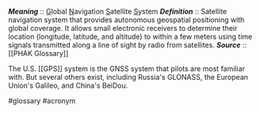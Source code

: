 ***Meaning*** :: <u>G</u>lobal <u>N</u>avigation <u>S</u>atellite <u>S</u>ystem
***Definition***    :: Satellite navigation system that provides autonomous geospatial positioning with global coverage. It allows small electronic receivers to determine their location (longitude, latitude, and altitude) to within a few meters using time signals transmitted along a line of sight by radio from satellites.
***Source***         :: [[PHAK Glossary]]

The U.S. [[GPS]] system is the GNSS system that pilots are most familiar with. But several others exist, including Russia's GLONASS, the European Union's Galileo, and China's BeiDou.

#glossary #acronym